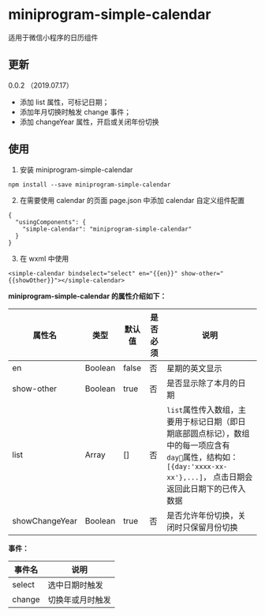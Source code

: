# miniprogram-simple-calendar

适用于微信小程序的日历组件

## 更新

0.0.2 （2019.07.17）

- 添加 list 属性，可标记日期；
- 添加年月切换时触发 change 事件；
- 添加 changeYear 属性，开启或关闭年份切换

## 使用

1. 安装 miniprogram-simple-calendar

```
npm install --save miniprogram-simple-calendar
```

2. 在需要使用 calendar 的页面 page.json 中添加 calendar 自定义组件配置

```
{
  "usingComponents": {
    "simple-calendar": "miniprogram-simple-calendar"
  }
}
```

3. 在 wxml 中使用

```
<simple-calendar bindselect="select" en="{{en}}" show-other="{{showOther}}"></simple-calendar>
```

**miniprogram-simple-calendar 的属性介绍如下：**

| 属性名         | 类型    | 默认值 | 是否必须 | 说明                                                                                                                                                               |
| -------------- | ------- | ------ | -------- | ------------------------------------------------------------------------------------------------------------------------------------------------------------------ |
| en             | Boolean | false  | 否       | 星期的英文显示                                                                                                                                                     |
| show-other     | Boolean | true   | 否       | 是否显示除了本月的日期                                                                                                                                             |
| list           | Array   | []     | 否       | `list`属性传入数组，主要用于标记日期（即日期底部圆点标记），数组中的每一项应含有`day`属性，结构如：`[{day:'xxxx-xx-xx'},...]`， 点击日期会返回此日期下的已传入数据 |
| showChangeYear | Boolean | true   | 否       | 是否允许年份切换，关闭时只保留月份切换                                                                                                                             |

**事件：**

| 事件名 | 说明             |
| ------ | ---------------- |
| select | 选中日期时触发   |
| change | 切换年或月时触发 |
